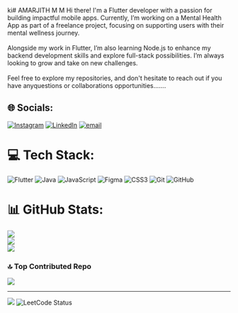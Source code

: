 ki# AMARJITH M M
Hi there!  I'm a Flutter developer with a passion for building impactful mobile apps. Currently, I’m working on a Mental Health App as part of a freelance project, focusing on supporting users with their mental wellness journey.<br><br>Alongside my work in Flutter, I’m also learning Node.js to enhance my backend development skills and explore full-stack possibilities. I’m always looking to grow and take on new challenges.<br><br>Feel free to explore my repositories, and don't hesitate to reach out if you have anyquestions  or collaborations opportunities.......




## 🌐 Socials:
[![Instagram](https://img.shields.io/badge/Instagram-%23E4405F.svg?logo=Instagram&logoColor=white)](https://instagram.com/amarrrhh) [![LinkedIn](https://img.shields.io/badge/LinkedIn-%230077B5.svg?logo=linkedin&logoColor=white)](https://linkedin.com/in/amar-jith-5b1230244) [![email](https://img.shields.io/badge/Email-D14836?logo=gmail&logoColor=white)](mailto:mmamarjith@gmail.com) 

# 💻 Tech Stack:
![Flutter](https://img.shields.io/badge/Flutter-%2302569B.svg?style=for-the-badge&logo=Flutter&logoColor=white) ![Java](https://img.shields.io/badge/java-%23ED8B00.svg?style=for-the-badge&logo=openjdk&logoColor=white) ![JavaScript](https://img.shields.io/badge/javascript-%23323330.svg?style=for-the-badge&logo=javascript&logoColor=%23F7DF1E) ![Figma](https://img.shields.io/badge/figma-%23F24E1E.svg?style=for-the-badge&logo=figma&logoColor=white) ![CSS3](https://img.shields.io/badge/css3-%231572B6.svg?style=for-the-badge&logo=css3&logoColor=white) ![Git](https://img.shields.io/badge/git-%23F05033.svg?style=for-the-badge&logo=git&logoColor=white) ![GitHub](https://img.shields.io/badge/github-%23121011.svg?style=for-the-badge&logo=github&logoColor=white)
# 📊 GitHub Stats:
![](https://github-readme-stats.vercel.app/api?username=amarjithmeethalemalayil&theme=dark&hide_border=true&include_all_commits=true&count_private=true)<br/>
![](https://github-readme-streak-stats.herokuapp.com/?user=amarjithmeethalemalayil&theme=dark&hide_border=true)<br/>
![](https://github-readme-stats.vercel.app/api/top-langs/?username=amarjithmeethalemalayil&theme=dark&hide_border=true&include_all_commits=true&count_private=true&layout=compact)

### 🔝 Top Contributed Repo
![](https://github-contributor-stats.vercel.app/api?username=amarjithmeethalemalayil&limit=5&theme=dark&combine_all_yearly_contributions=true)

---
[![](https://visitcount.itsvg.in/api?id=amarjithmeethalemalayil&icon=0&color=0)](https://visitcount.itsvg.in)
![LeetCode Status](https://leetcard.jacoblin.cool/amarrrhh)



<!-- Proudly created with GPRM ( https://gprm.itsvg.in ) -->

<!--
**amarjithmeethalemalayil/amarjithmeethalemalayil** is a ✨ _special_ ✨ repository because its `README.md` (this file) appears on your GitHub profile.

Here are some ideas to get you started:

- 🔭 I’m currently working on ...
- 🌱 I’m currently learning ...
- 👯 I’m looking to collaborate on ...
- 🤔 I’m looking for help with ...
- 💬 Ask me about ...
- 📫 How to reach me: ...
- 😄 Pronouns: ..
- ⚡ Fun fact: ...
-->
